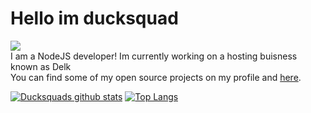# Hello im ducksquad

![](https://komarev.com/ghpvc/?username=ducksquaddd&color=yellow)<br>
I am a NodeJS developer! Im currently working on a hosting buisness known as Delk<br>You can find some of my open source projects on my profile and [here](https://github.com/Vedux-Development/Discord-bot-hub).

[![Ducksquads github stats](https://github-readme-stats.vercel.app/api?username=ducksquaddd&show_icons=true&theme=radical)](https://github.com/ducksquaddd)
[![Top Langs](https://github-readme-stats.vercel.app/api/top-langs/?username=ducksquaddd&layout=compact&theme=radical)](https://github.com/ducksquaddd)
